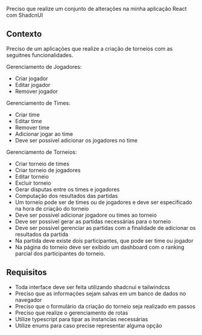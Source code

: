 Preciso que realize um conjunto de alterações na minha aplicação React com ShadcnUI

## Contexto

Preciso de um aplicações que realize a criação de torneios com as seguitnes funcionalidades.

Gerenciamento de Jogadores:
- Criar jogador
- Editar jogador
- Remover jogador

Gerenciamento de Times:
- Criar time
- Editar time
- Remover time
- Adicionar jogar ao time
- Deve ser possível adicionar os jogadores no time

Gerenciamento de Torneios:
- Criar torneio de times
- Criar torneio de jogadores
- Editar torneio
- Excluir torneio
- Gerar disputas entre os times e jogadores
- Computação dos resultados das partidas
- Um torneio pode ser de times ou de jogadores e deve ser especificado na hora de criação do torneio
- Deve ser possível adicionar jogadore ou times ao torneio
- Deve ser possível gerar as partidas necessárias para o torneio
- Deve ser possível gerenciar as partidas com a finalidade de adicionar os resultados da partida
- Na partida deve existe dois participantes, que pode ser time ou jogador
- Na página do torneio deve ser exibido um dashboard com o ranking parcial dos participantes do torneio.

## Requisitos

- Toda interface deve ser feita utilizando shadcnui e tailwindcss
- Preciso que as informações sejam salvas em um banco de dados no navegador
- Preciso que o formulário da criação do torneio seja realizado em passos
- Preciso que realize o gerenciamento de rotas
- Utilize typescript para tipar as instancias necessárias
- Utilize enums para caso precise representar alguma opção